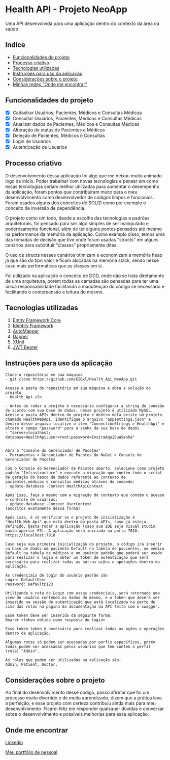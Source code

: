 # Health API - Projeto NeoApp 

Uma API desenvolvida para uma aplicação dentro do contexto da área da saúde

## Indíce
- <a href="#funcionalidades-do-projeto">Funcionalidades do projeto</a>
- <a href="#processo-criativo">Processo criativo</a>
- <a href="#tecnologias-utilizadas">Tecnologias utilizadas</a>
- <a href="#instrucoes-para-uso-da-aplicação">Instruções para uso da aplicação</a>
- <a href="#consideracoes-sobre-o-projeto">Considerações sobre o projeto</a>
- <a href="#onde-me-encontrar">Minhas redes "Onde me encontrar"</a>


## Funcionalidades do projeto
- [x] Cadastrar Usuários, Pacientes, Médicos e Consultas Médicas
- [x] Consultar Usuários, Pacientes, Médicos e Consultas Médicas
- [x] Atualizar dados de Pacientes, Médicos e Consultas Médicas
- [x] Alteração de status de Pacientes e Médicos
- [x] Deleção de Pacientes, Médicos e Consultas
- [x] Login de Usuários
- [x] Autenticação de Usuários

## Processo criativo
O desenvolvimento dessa aplicação foi algo que me deixou muito animado logo de inicio. Poder trabalhar com novas tecnologias e pensar em como essas tecnologias seriam melhor utilizadas para aumentar o desempenho da aplicação, foram pontos que contribuiram muito para o meu desenvolvimento como desenvolvedor de códigos limpos e funcionais. Foram usados alguns dos conceitos de SOLID como por exemplo o conceito de inversão de dependência.

O projeto como um todo, desde a escolha das tecnologias e padrões arquiteturais, foi pensado para ser algo simples de ser manipulado e poderosamente funcional, além de ter alguns pontos pensados até mesmo na performance da memória da aplicação. Como exemplo disso, temos uma das tomadas de decisão que tive onde foram usadas "structs" em alguns cenários para substituir "classes" propriamente ditas.

O uso de structs nesses cenários otimizam e economizam a memória heap já que são do tipo valor e ficam alocadas na memória stack, sendo nesse caso mais performáticas que as classes em si.

Foi utilizado na aplicação o conceito de DDD, onde não se trata diretamente de uma arquitetura, porém todas as camadas são pensadas para ter uma única responsabilidade facilitando a manutenção do código se necessário e facilitando o compreensão e leitura do mesmo.

## Tecnologias utilizadas
1. [Entity Framework Core](https://learn.microsoft.com/pt-br/ef/core/)
2. [Identity Framework](https://learn.microsoft.com/en-us/aspnet/core/security/authentication/identity?view=aspnetcore-8.0&tabs=visual-studio)
1. [AutoMapper](https://docs.automapper.org/en/stable/)
1. [Dapper](https://github.com/DapperLib/Dapper)
1. [XUnit](https://xunit.net)
1. [JWT Bearer](https://auth0.com/docs/quickstart/backend/aspnet-core-webapi/interactive)

## Instruções para uso da aplicação

```
Clone o repositório em sua máquina
- git clone https://github.com/KIQxl/Health_Api_NeoApp.git

Acesse a pasta do repositório em sua máquina e abra a solução do projeto
- Health_Api.sln

- Antes de rodar o projeto é necessário configurar a string de conexão de acordo com sua base de dados, nesse projeto é utilizado MySQL. Acesse a pasta APIs dentro do projeto e dentro dela existe um projeto chamado HealthWebApi, identifique o arquivo "appsettings.json" e dentro desse arquivo localize o item "ConnectionStrings > HealthApi" e altere o campo "password" para a senha da sua base de dados 
- "server=localhost; database=HealthApi;user=root;password=InsiraAquiSuaSenha"


Abra o "Console do Gerenciador de Pacotes"
- Ferramentas > Gerenciador de Pacotes do NuGet > Console do Gerenciador de Pacotes

Com o Console do Gerenciador de Pacotes aberto, selecione como projeto padrão "Infrastructure" e execute a migração que contém todo o script de geração do banco de dados referente ao contexto de pacientes,médicos e consultas médicas atráves do comando:
- update-database -Context HealthApiContext

Após isso, faça o mesmo com a migração do contexto que contém o acesso e controle de usuários:
- update-database -Context UserContext
(escritos exatamente dessa forma)

Após isso, é só verificar se o projeto de inicialização é "Health_Web_Api" que está dentro da pasta APIs, caso já esteja definido, basta rodar a aplicação (caso sua IDE seja Visual studio basta apertar F5). A aplicação será iniciada na porta 7018.
https://localhost:7018

Caso seja sua primeira inicialização do projeto, o código irá inserir na base de dados um paciente Default na tabela de pacientes, um médico Default na tabela de médicos e um usuário padrão que poderá ser usado para realizar o login e obter um token de autenticação que será necessário para realizar todas as outras ações e operações dentro da aplicação.

As credenciais de login do usuário padrão são
Login: DefaultUser
Password: Default@123

Utilizando a rota de Login com essas credenciais, será retornado uma view do usuário contendo os dados do mesmo, e o token que deverá ser inserido na sessão de autenticação que está localizada na parte de cima das rotas na pagina da documentação da API feita com o swagger. 

Esse token deve ser inserido da seguinte forma:
Bearer <token obtido como resposta do login>

Esse token token é necessário para realizar todas as ações e operações dentro da aplicação. 

Algumas rotas só podem ser acessadas por perfis específicos, porém todas podem ser acessadas pelos usuários que tem contem o perfil (role) "Admin".

As roles que podem ser utilizadas na aplicação são:
Admin, Patient, Doctor.
```
## Considerações sobre o projeto
Ao final do desenvolvimento desse código, posso afirmar que foi um processo muito divertido e de muito aprendizado, dizem que a prática leva a perfeição, e esse projeto com certeza contribuiu ainda mais para meu desenvolvimento. 
Ficarei feliz em responder quaisquer dúvidas e conversar sobre o desenvolvimento e possíveis melhorias para essa aplicação.

## Onde me encontrar
[Linkedin](https://www.linkedin.com/in/kaique-alves-38058a19b/)

[Meu portfólio de pessoal](https://portfolio-kaiquedev.netlify.app)
